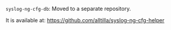 `syslog-ng-cfg-db`: Moved to a separate repository.

It is available at: https://github.com/alltilla/syslog-ng-cfg-helper
